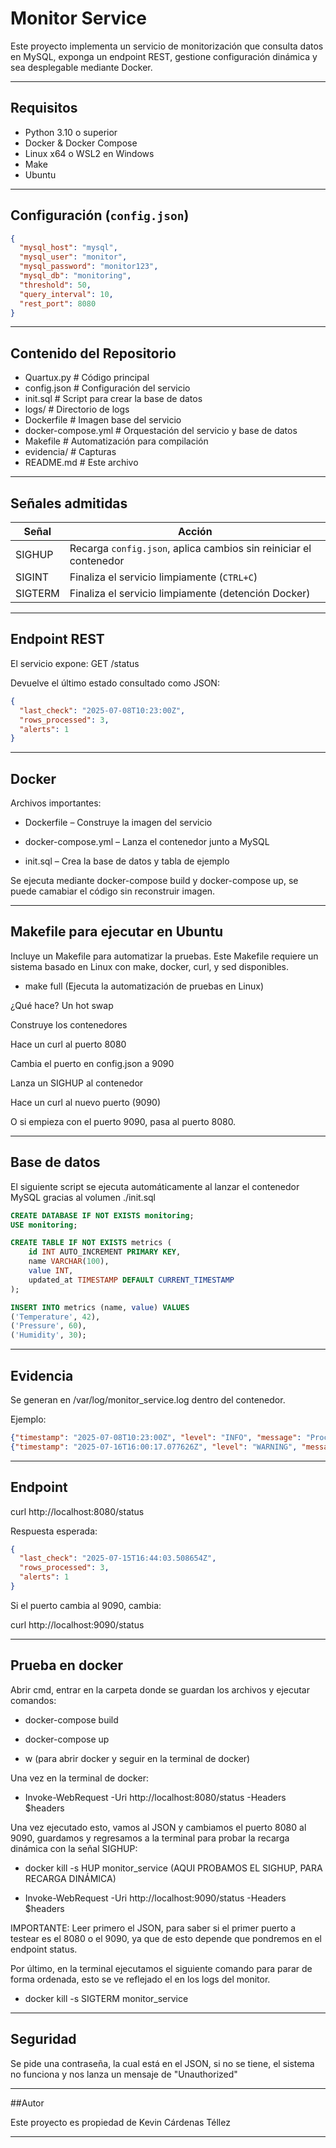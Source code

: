 # Monitor Service

Este proyecto implementa un servicio de monitorización que consulta datos en MySQL, 
exponga un endpoint REST, gestione configuración dinámica y sea desplegable mediante 
Docker. 

---

## Requisitos

- Python 3.10 o superior
- Docker & Docker Compose
- Linux x64 o WSL2 en Windows
- Make
- Ubuntu

---

## Configuración (`config.json`)

```json
{
  "mysql_host": "mysql",
  "mysql_user": "monitor",
  "mysql_password": "monitor123",
  "mysql_db": "monitoring",
  "threshold": 50,
  "query_interval": 10,
  "rest_port": 8080
}
```
---

## Contenido del Repositorio

 - Quartux.py # Código principal 
 - config.json # Configuración del servicio
 - init.sql # Script para crear la base de datos
 - logs/ # Directorio de logs
 - Dockerfile # Imagen base del servicio
 - docker-compose.yml # Orquestación del servicio y base de datos
 - Makefile # Automatización para compilación
 - evidencia/ # Capturas 
 - README.md # Este archivo

---

## Señales admitidas

| Señal   | Acción                                                            |
| ------- | ----------------------------------------------------------------- |
| SIGHUP  | Recarga `config.json`, aplica cambios sin reiniciar el contenedor |
| SIGINT  | Finaliza el servicio limpiamente (`CTRL+C`)                       |
| SIGTERM | Finaliza el servicio limpiamente (detención Docker)               |

---

## Endpoint REST


El servicio expone: GET /status

Devuelve el último estado consultado como JSON:

```json
{
  "last_check": "2025-07-08T10:23:00Z",
  "rows_processed": 3,
  "alerts": 1
}
```
---

## Docker

Archivos importantes:

- Dockerfile – Construye la imagen del servicio

- docker-compose.yml – Lanza el contenedor junto a MySQL

- init.sql – Crea la base de datos y tabla de ejemplo

Se ejecuta mediante docker-compose build y docker-compose up, se puede camabiar el código sin reconstruir imagen.

---

## Makefile para ejecutar en Ubuntu

Incluye un Makefile para automatizar la pruebas. Este Makefile requiere un sistema basado en Linux con make, docker, curl, y sed disponibles.

- make full (Ejecuta la automatización de pruebas en Linux)

¿Qué hace? Un hot swap

Construye los contenedores

Hace un curl al puerto 8080

Cambia el puerto en config.json a 9090

Lanza un SIGHUP al contenedor

Hace un curl al nuevo puerto (9090)

O si empieza con el puerto 9090, pasa al puerto 8080.

---

## Base de datos

El siguiente script se ejecuta automáticamente al lanzar el contenedor MySQL gracias al volumen ./init.sql

```sql
CREATE DATABASE IF NOT EXISTS monitoring;
USE monitoring;

CREATE TABLE IF NOT EXISTS metrics (
    id INT AUTO_INCREMENT PRIMARY KEY,
    name VARCHAR(100),
    value INT,
    updated_at TIMESTAMP DEFAULT CURRENT_TIMESTAMP
);

INSERT INTO metrics (name, value) VALUES
('Temperature', 42),
('Pressure', 60),
('Humidity', 30);
```
---

## Evidencia

Se generan en /var/log/monitor_service.log dentro del contenedor.

Ejemplo:

```json
{"timestamp": "2025-07-08T10:23:00Z", "level": "INFO", "message": "Processed 3 rows."}
{"timestamp": "2025-07-16T16:00:17.077626Z", "level": "WARNING", "message": "{\"id\": 5, \"name\": \"Pressure\", \"value\": 60, \"updated_at\": \"2025-07-14T21:19:08\""}
```
---

## Endpoint

curl http://localhost:8080/status

Respuesta esperada:

```json
{
  "last_check": "2025-07-15T16:44:03.508654Z",
  "rows_processed": 3,
  "alerts": 1
}
```
Si el puerto cambia al 9090, cambia:

curl http://localhost:9090/status

---

## Prueba en docker

Abrir cmd, entrar en la carpeta donde se guardan los archivos y ejecutar comandos:

- docker-compose build

- docker-compose up

- w (para abrir docker y seguir en la terminal de docker)

Una vez en la terminal de docker:

- Invoke-WebRequest -Uri http://localhost:8080/status -Headers $headers

Una vez ejecutado esto, vamos al JSON y cambiamos el puerto 8080 al 9090, guardamos y regresamos a la terminal para probar la recarga dinámica con la señal SIGHUP:

- docker kill -s HUP monitor_service (AQUI PROBAMOS EL SIGHUP, PARA RECARGA DINÁMICA)

- Invoke-WebRequest -Uri http://localhost:9090/status -Headers $headers

IMPORTANTE: Leer primero el JSON, para saber si el primer puerto a testear es el 8080 o el 9090, ya que de esto depende que pondremos en el endpoint status. 

Por último, en la terminal ejecutamos el siguiente comando para parar de forma ordenada, esto se ve reflejado el en los logs del monitor.

- docker kill -s SIGTERM monitor_service
---

## Seguridad

Se pide una contraseña, la cual está en el JSON, si no se tiene, el sistema no funciona y nos lanza un mensaje de "Unauthorized"

---

##Autor

Este proyecto es propiedad de Kevin Cárdenas Téllez

---
